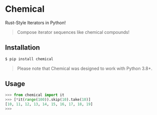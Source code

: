 # Chemical

Rust-Style Iterators in Python!

> Compose iterator sequences like chemical compounds!

## Installation

```bash
$ pip install chemical
```

> Please note that Chemical was designed to work with Python 3.8+.

## Usage

```python
>>> from chemical import it
>>> [*it(range(100)).skip(10).take(10)]
[10, 11, 12, 13, 14, 15, 16, 17, 18, 19]
>>>
```

